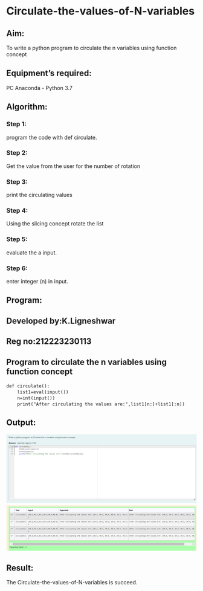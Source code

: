 # Circulate-the-values-of-N-variables
## Aim:
To write a python program to circulate the n variables using function concept
## Equipment’s required:
PC
Anaconda - Python 3.7
## Algorithm: 
### Step 1: 
program the code with def circulate.
### Step 2: 
Get the value from the user for the number of rotation
### Step 3:
print the circulating values
### Step 4: 
Using the slicing concept rotate the list
### Step 5: 
evaluate the a input.
### Step 6: 
enter integer (n) in input.
## Program:
## Developed by:K.Ligneshwar
## Reg no:212223230113
## Program to circulate the n variables using function concept
```
def circulate():
    list1=eval(input())
    n=int(input())
    print("After circulating the values are:",list1[n:]+list1[:n])

```
## Output:
![alt text](image.png)
## Result:
The Circulate-the-values-of-N-variables is succeed.
